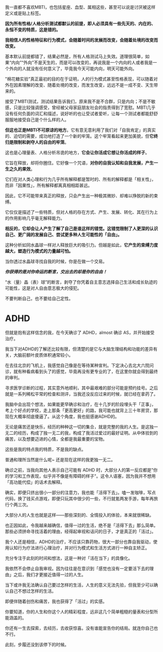 我一直都不喜欢MBTI，也包括星座、血型、属相这些，甚至可以说是讨厌被这样定义或是贴上标签。

**因为所有性格/人格分析测试都默认的前提，即人必须具有一些先天的、内在的、永恒不变的特质，这是错的。**

**我相信人的性格特征和行为模式，会随着时间的发展而改变，会随着处境的改变而改变。**

基本默认前提都错了，结果必然是，所有人格测试马上失效。道理很简单，如果“内向”“外向”不是天生的，而是可以改变的，再说我是一个内向的人或者我是一个外向的人就没有任何意义了，毕竟我今天可能内向，明天可能外向。

"棉花糖实验"真正最初的目的在于证明，人的行为模式甚至性格表现，可以随着对外在因素理解的改变、随着处境的改变，而发生改变，远远不是一成不变、天生带来的。

接受了MBTI测试，测试结果告诉我们，原来我不是不合群，只是内向；不是不敏感，只是比较强调感受，曾经被父母家庭朋友社会的指责得到了宽慰。MBTI几乎没有任何负面的词汇和描述，说好听的也让受试者爱听，让每一个测试者都能舒舒服服地接受自己是个什么样的人。

**但这也正是MBTI不可原谅的地方**。它有意无意利用了我们对「自我肯定」的真实的、迫切的需要，成功地打造了一个新的牢笼。这个牢笼看起来更加美貌，但**它终归是限制和剥夺人的自由的牢笼**。

这也是心理量表、人格分析吊诡的地方，**它会让你活成它想让你活成的样子**。

它旨在释放，却将你圈住。它好像一个咒语，**对你的自我认知和自我发展，产生一生之久的果效**。

它们在对人类心理和行为几乎所有解释都是暂时的、所有的解释都是「相关性」，而非「因果性」，所有解释都离真相相距甚远。

因此，它不可能带来真正的释放，只会产生出一种极其微妙、却难以挣脱的新的束缚。

它仅仅是描述了一些特质，但对人格的存在方式、产生、发展、转化、其在行为上的作用影响几乎毫无解释能力。

**相反的，它却会让人产生了解了自己是谁这样的错觉。这错觉限制了人更深的认识自己、更广阔的发展自己、尝试更多种人生可能性的「自由」。**

这种分析如同水晶球一样对人释放巨大的吸引力。但越是如此，**它产生的束缚力度越大，塑造行为模式的力量越可怕。**

当你透过水晶球寻找自我的时候，你是在做一个交易。

***你获得的是对你命运的断言，交出去的却是你的自由！***

“水（量）晶（表）球”的断言，剥夺了你凭着自主意志选择自己生活和成长轨迹的可能性，这是对人自由意志极大的侵犯。

不要判断自己，也不要给自己定性。

# ADHD

但就是抱有这样信念的我，在今天确诊了 ADHD，almost 确诊 AS，并开始接受治疗。

我当下对ADHD的了解还比较有限，但清楚的是它与大脑生理结构和功能的差异有关，大脑前额叶皮质体积通常较小。

在去往北京的飞机上，我感觉自己像是在等待某种宣判。下定决心去北大六院问诊，就有种看病看到头了的感觉，毕竟再没有更专业的了，在这里你就会得到最终的审判。

寻求医学诊断的过程，其实意外地顺利，其中最艰难的部分可能是预约挂号。之后就是一系列稀松平常的检查和测评，当我还没反应过来的时候，就已经在拿药了。

我脑中会出现个想法，如果能更早确诊和治疗，在十几岁的阶段埋头干「正事」，考上个好点的学校，走上那条「更高更好」的路，我可能也就背上三十年房贷，那现在大概率彻底傻逼了。从这个角度，我也挺感谢ADHD的。

无论是痛苦还是快乐，经历的种种这一切的集合，就是完整的我的人生。是这独一无二的经历，构成了独一无二的我，构成了我活过爱过的最好证明。从中体验到的痛苦，以及想要迈进的心情，全都是我最重要的宝物。

这些是我的特点我的特质，不是我的缺点。

普通和理所当然是什么呢~ 还是现在这样的我更独一无二。

确诊之前，当我向其他人表示自己可能有 ADHD 时，大部分人的第一反应都是"你的学习和工作表现，似乎并不像是有障碍的样子"。这令人语塞，因为我并不想用「高功能代偿」的话术去解释。

确实，即便只挤出很小一部分的注意力，我也能「活得下去」。嗑一发咖啡，写点代码，换了钱买点游戏，即便只玩其中很少的一些，不行就氪两发手游，每年再旅行个两三次。

大部分人的人生也就是这样——那些深刻的、全情投入的体验，本来就很稀缺。

也正因如此，令我越来越确信，值得一过的生活，绝不是「活得下去」那么简单。那些必须拼命寻找活着的理由，经得起审视和诘问的日子，才是真正的「活过」。

我个人还是相信，ADHD的治疗，不应该只靠药物，很大一部分也靠自我驱动，使用认知行为疗法进行心理治疗，并对行为模式和生活方式进行一种自主矫正。

充分专注于此刻的时间和想法，这是一种对「活在当下」的具像化。

我依然不会停止自我审视。因为往往是在意识到「感觉也没有一定要活下去的理由」之后，我们才更接近值得一过的人生。

当下或许我无法确认自己要过怎样的生活，人生的意义无法先验，但我至少可以确认自己不想过怎样的生活。

即便伴随着创伤和痛苦，我也获得了「活过」的实感。

你要知道，你的人生和你这个人的精彩程度，远非这几个简单粗糙的量表和分型所能涵盖的。

你还有一生去探索，去经历，去收获惊喜。没有谁能宣告你的结局。就连你自己也不行。

此刻，步履还没到该停下的时候。
